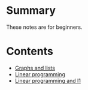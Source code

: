# Summary
These notes are for beginners.

# Contents
- [Graphs and lists](/graph_and_lists/graph_and_lists.md)
- [Linear programming](/prog_lin/prog_lin.md)
- [Linear programming and l1](/prog_lin_l1/prog_lin_l1.md)
